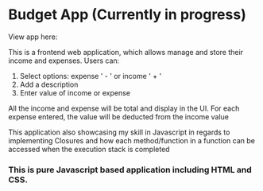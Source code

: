 # Budget App (Currently in progress)

View app here: 

This is a frontend web application, which allows manage and store their income and expenses. Users can:
   1. Select options: expense ' - '  or income ' + ' 
   2. Add a description
   3. Enter value of income or expense

All the income and expense will be total and display in the UI. For each expense entered, the value will be deducted from the income value

This application also showcasing my skill in Javascript in regards to implementing Closures and how each method/function in a function can be accessed when the execution stack is completed 

### This is pure Javascript based application including HTML and CSS.
